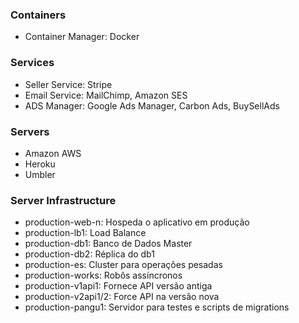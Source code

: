 ### Containers
- Container Manager:            Docker

### Services
- Seller Service:               Stripe
- Email Service:                MailChimp, Amazon SES
- ADS Manager:                  Google Ads Manager, Carbon Ads, BuySellAds

### Servers
- Amazon AWS
- Heroku
- Umbler

### Server Infrastructure
- production-web-n: Hospeda o aplicativo em produção
- production-lb1: Load Balance
- production-db1: Banco de Dados Master
- production-db2: Réplica do db1
- production-es: Cluster para operações pesadas
- production-works: Robôs assíncronos
- production-v1api1: Fornece API versão antiga
- production-v2api1/2: Force API na versão nova
- production-pangu1: Servidor para testes e scripts de migrations